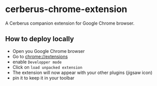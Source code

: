 # cerberus-chrome-extension

A Cerberus companion extension for Google Chrome browser.

## How to deploy locally

- Open you Google Chrome browser
- Go to [chrome://extensions](chrome://extensions)
- enable ```Developper mode```
- Click on ```load unpacked extension```
- The extension will now appear with your other plugins (jigsaw icon)
- pin it to keep it in your toolbar